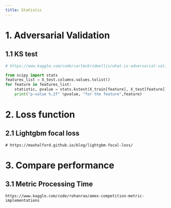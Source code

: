 ```yaml
---
title: Statistic
---
```


# 1. Adversarial Validation

## 1.1 KS test

```python
# https://www.kaggle.com/code/carlmcbrideellis/what-is-adversarial-validation/notebook

from scipy import stats
features_list = X_test.columns.values.tolist()
for feature in features_list:
    statistic, pvalue = stats.kstest(X_train[feature], X_test[feature])
    print("p-value %.2f" %pvalue, "for the feature",feature)
```

# 2. Loss function

## 2.1 Lightgbm focal loss

```
# https://maxhalford.github.io/blog/lightgbm-focal-loss/
```
 
# 3. Compare performance 

## 3.1 Metric Processing Time

```
https://www.kaggle.com/code/rohanrao/amex-competition-metric-implementations
```




